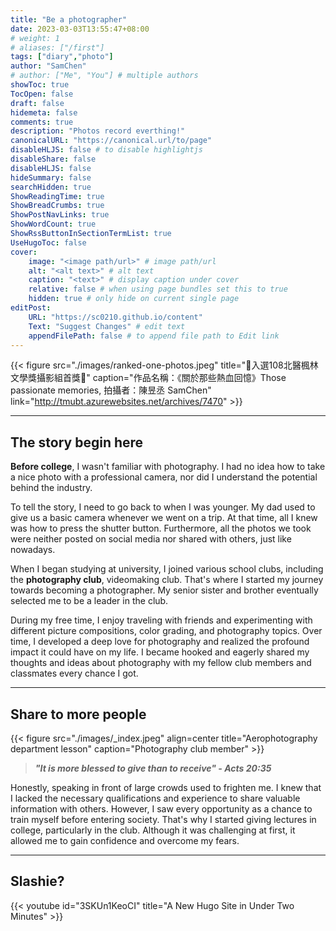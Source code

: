 ```yaml
---
title: "Be a photographer"
date: 2023-03-03T13:55:47+08:00
# weight: 1
# aliases: ["/first"]
tags: ["diary","photo"]
author: "SamChen"
# author: ["Me", "You"] # multiple authors
showToc: true
TocOpen: false
draft: false
hidemeta: false
comments: true
description: "Photos record everthing!"
canonicalURL: "https://canonical.url/to/page"
disableHLJS: false # to disable highlightjs
disableShare: false
disableHLJS: false
hideSummary: false
searchHidden: true
ShowReadingTime: true
ShowBreadCrumbs: true
ShowPostNavLinks: true
ShowWordCount: true
ShowRssButtonInSectionTermList: true
UseHugoToc: false
cover:
    image: "<image path/url>" # image path/url
    alt: "<alt text>" # alt text
    caption: "<text>" # display caption under cover
    relative: false # when using page bundles set this to true
    hidden: true # only hide on current single page
editPost:
    URL: "https://sc0210.github.io/content"
    Text: "Suggest Changes" # edit text
    appendFilePath: false # to append file path to Edit link
---
```

{{< figure src="./images/ranked-one-photos.jpeg" title="🎉入選108北醫楓林文學獎攝影組首獎🎉" caption="作品名稱：《關於那些熱血回憶》Those passionate memories, 拍攝者：陳昱丞 SamChen" link="http://tmubt.azurewebsites.net/archives/7470" >}} 

----
## The story begin here


**Before college**, I wasn't familiar with photography. I had no idea how to take a nice photo with a professional camera, nor did I understand the potential behind the industry.

To tell the story, I need to go back to when I was younger. My dad used to give us a basic camera whenever we went on a trip. At that time, all I knew was how to press the shutter button. Furthermore, all the photos we took were neither posted on social media nor shared with others, just like nowadays.

When I began studying at university, I joined various school clubs, including the **photography club**, videomaking club. That's where I started my journey towards becoming a photographer. My senior sister and brother eventually selected me to be a leader in the club.

During my free time, I enjoy traveling with friends and experimenting with different picture compositions, color grading, and photography topics. Over time, I developed a deep love for photography and realized the profound impact it could have on my life. I became hooked and eagerly shared my thoughts and ideas about photography with my fellow club members and classmates every chance I got.

----

## Share to more people

{{< figure src="./images/_index.jpeg" align=center title="Aerophotography department lesson" caption="Photography club member" >}} 

> ***"It is more blessed to give than to receive" - Acts 20:35***

Honestly, speaking in front of large crowds used to frighten me. I knew that I lacked the necessary qualifications and experience to share valuable information with others. However, I saw every opportunity as a chance to train myself before entering society. That's why I started giving lectures in college, particularly in the club. Although it was challenging at first, it allowed me to gain confidence and overcome my fears.

----

## Slashie?

{{< youtube id="3SKUn1KeoCI" title="A New Hugo Site in Under Two Minutes" >}}
